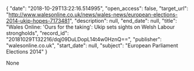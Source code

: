 {
  "date": "2018-10-29T13:22:16.514995", 
  "open_access": false, 
  "target_url": "http://www.walesonline.co.uk/news/wales-news/european-elections-2014-ukip-hopes-7173481", 
  "description": null, 
  "end_date": null, 
  "title": "Wales Online: 'Ours for the taking': Ukip sets sights on Welsh Labour strongholds", 
  "record_id": "20181029T132216/dqj09DuLDopL14t4w0HznQ==", 
  "publisher": "walesonline.co.uk", 
  "start_date": null, 
  "subject": "European Parliament Elections 2014"
}

None